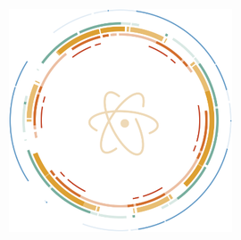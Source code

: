 <!--
@Author Charles https://github.com/Charles94jp

This icon is from GitHub Atom https://atom.io/
The original author used some static svg and css implementation, I integrated it into a dynamic svg picture
-->
<div align="center">
	<br>
	<img src="https://raw.githubusercontent.com/Charles94jp/Charles94jp/master/github-atom-circle.svg" height="400">
	<br>
</div>
